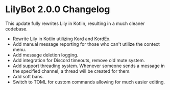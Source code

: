 # LilyBot 2.0.0 Changelog

This update fully rewrites Lily in Kotlin, resulting in a much cleaner codebase.

* Rewrite Lily in Kotlin utilizing Kord and KordEx.
* Add manual message reporting for those who can't utilize the context menu.
* Add message deletion logging.
* Add integration for Discord timeouts, remove old mute system.
* Add support threading system. Whenever someone sends a message in the specified channel, a thread will be created for them.
* Add soft bans.
* Switch to TOML for custom commands allowing for much easier editing.
